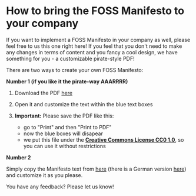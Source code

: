 # How to bring the FOSS Manifesto to your company

If you want to implement a FOSS Manifesto in your company as well, please feel free to us this one right here! If you feel that you don't need to make any changes in terms of content and you fancy a cool design, we have something for you - a customizable pirate-style PDF!

There are two ways to create your own FOSS Manifesto: 

**Number 1 (if you like it the pirate-way AAARRRR)**

1. Download the PDF [here](https://github.com/mercedes-benz/mercedes-benz-foss-manifesto/blob/main/Your%20FOSS%20Manifesto_pirate-style.pdf)
2. Open it and customize the text within the blue text boxes
3. **Important:** Please save the PDF like this:

	* go to "Print" and then "Print to PDF"
	* now the blue boxes will disapear
	* we put this file under the [**Creative Commons License CC0 1.0**](https://creativecommons.org/publicdomain/zero/1.0/deed.de), so you can use it without restrictions

**Number 2**

Simply copy the Manifesto text from [here](https://github.com/mercedes-benz/mercedes-benz-foss-manifesto/blob/main/mercedes-benz-foss-manifesto.md) (there is a German version [here](https://github.com/mercedes-benz/mercedes-benz-foss-manifesto/blob/main/mercedes-benz-foss-manifesto_de.md)) and customize it as you please. 

You have any feedback? Please let us know!
